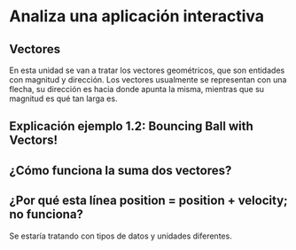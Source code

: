 # Analiza una aplicación interactiva
## Vectores
En esta unidad se van a tratar los vectores geométricos, que son entidades con magnitud y dirección. Los vectores usualmente se representan con una flecha, su dirección es hacia donde apunta la misma, 
mientras que su magnitud es qué tan larga es.
## Explicación ejemplo 1.2: Bouncing Ball with Vectors!

## ¿Cómo funciona la suma dos vectores?

## ¿Por qué esta línea position = position + velocity; no funciona?
Se estaría tratando con tipos de datos y unidades diferentes.
